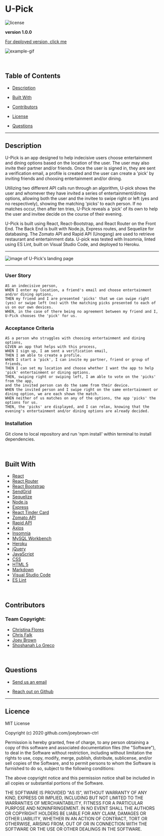 # U-Pick

![license](https://img.shields.io/badge/License-MIT-blue.svg)

**version 1.0.0**

[For deployed version, click me](https://u-pick-app.herokuapp.com/)

![example-gif]()

<br>

  ## Table of Contents

  
* [Description](#description)
  
* [Built With](#builtwith) 
  
* [Contributors](#contributors) 
  
* [License](#license)
  
* [Questions](#questions)

  
<hr>

  ## Description 

U-Pick is an app designed to help indecisive users choose entertainment and dining options based on the location of the user. The user may also invite their partner and/or friends. Once the user is signed in, they are sent a verification email, a profile is created and the user can create a 'pick' by inviting friends and choosing entertainment and/or dining. 

Utilizing two different API calls run through an algorithm, U-pick shows the user and whomever they have invited a series of entertainment/dining options, allowing both the user and the invitee to swipe right or left (yes and no respectively), showing the matching 'picks' to each person. If no matches occur, then after ten tries, U-Pick reveals a 'pick' of its own to help the user and invitee decide on the course of their evening.

U-Pick is built using React, React-Bootstrap, and React Router on the Front End. The Back End is built with Node.js, Express routes, and Sequelize for databasing. The Zomato API and Rapid API (Unogsng) are used to retrieve restaurant and entertainment data. U-pick was tested with Insomnia, linted using ES Lint, built on Visual Studio Code, and deployed to Heroku. 

  <hr>

![image of U-Pick's landing page]()

  <hr>

  ### User Story 

  ```
  AS an indecisive person,
  WHEN I enter my location, a friend's email and choose entertainment and/or dining options,
  THEN my friend and I are presented 'picks' that we can swipe right (yes) or swipe left (no) with the matching picks presented to each of us on our own devices.
  WHEN, in the case of there being no agreement between my friend and I, U-Pick chooses the 'pick' for us.
  ```

  ### Acceptance Criteria

  ```
  AS a person who struggles with choosing entertainment and dining options,
  GIVEN an app that helps with this process,
  WHEN I sign up, I am sent a verification email,
  THEN I am able to create a profile.
  WHEN I start a 'pick', I can invite my partner, friend or group of friends,
  THEN I can set my location and choose whether I want the app to help 'pick' entertainment or dining options.
  THEN, swiping right or swiping left, I am able to vote on the 'picks' from the app,
  and the invited person can do the same from their device.
  WHEN the invited person and I swipe right on the same entertainment or dining option, we are each shown the match.
  WHEN neither of us matches on any of the options, the app 'picks' the options for us.
  THEN, the 'picks' are displayed, and I can relax, knowing that the evening's entertainment and/or dining options are already decided.

  ```

  ### Installation

  Git clone to local repository and run 'npm install' within terminal to install dependencies.
  

  <br>

  ## Built With

* [React](https://reactjs.org/)
* [React Router](https://reactrouter.com/web/guides/quick-start)
* [React Bootstrap](https://react-bootstrap.github.io/)
* [SendGrid](https://sendgrid.com)
* [Sequelize](https://sequelize.org/master/index.html)
* [Node.js](https://nodejs.org/en/about/)
* [Express](https://expressjs.com/)
* [React Tinder Card](https://www.npmjs.com/package/react-tinder-card)
* [Zomato API](https://developers.zomato.com/api)
* [Rapid API](https://rapidapi.com/marketplace)
* [Axios](https://www.npmjs.com/package/axios)
* [Insomnia](https://insomnia.rest/)
* [MySQL Workbench](https://www.mysql.com/)
* [Heroku](https://heroku.com/)
* [jQuery](https://jquery.com/)
* [JavaScript](https://developer.mozilla.org/en-US/docs/Web/JavaScript)
* [CSS](https://developer.mozilla.org/en-US/docs/Web/CSS)
* [HTML 5](https://developer.mozilla.org/en-US/docs/Web/Guide/HTML/HTML5)
* [Markdown](https://guides.github.com/features/mastering-markdown/)
* [Visual Studio Code](https://code.visualstudio.com/)
* [ES Lint](https://eslint.org/)

<br>

  ## Contributors 

  ### Team Copyright:

* [Christina Flores](https://github.com/cdflori)
* [Chris Falk](https://github.com/chrisfalk88)
* [Joey Brown](https://github.com/joeybrown-ctrl)
* [Shoshanah Lo Greco](https://github.com/slogreco)

<br>

  ## Questions 
  
* [Send us an email](mailto:u.pick.project@gmail.com)
  
* [Reach out on Github](https://github.com/joeybrown-ctrl)

<hr>

  ## Licence 
MIT License

Copyright (c) 2020 github.com/joeybrown-ctrl

Permission is hereby granted, free of charge, to any person obtaining a copy
of this software and associated documentation files (the "Software"), to deal
in the Software without restriction, including without limitation the rights
to use, copy, modify, merge, publish, distribute, sublicense, and/or sell
copies of the Software, and to permit persons to whom the Software is
furnished to do so, subject to the following conditions:

The above copyright notice and this permission notice shall be included in all
copies or substantial portions of the Software.

THE SOFTWARE IS PROVIDED "AS IS", WITHOUT WARRANTY OF ANY KIND, EXPRESS OR
IMPLIED, INCLUDING BUT NOT LIMITED TO THE WARRANTIES OF MERCHANTABILITY,
FITNESS FOR A PARTICULAR PURPOSE AND NONINFRINGEMENT. IN NO EVENT SHALL THE
AUTHORS OR COPYRIGHT HOLDERS BE LIABLE FOR ANY CLAIM, DAMAGES OR OTHER
LIABILITY, WHETHER IN AN ACTION OF CONTRACT, TORT OR OTHERWISE, ARISING FROM,
OUT OF OR IN CONNECTION WITH THE SOFTWARE OR THE USE OR OTHER DEALINGS IN THE
SOFTWARE.

